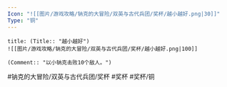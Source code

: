 ```yaml
---
Icon: "![[图片/游戏攻略/钠克的大冒险/双英与古代兵团/奖杯/越小越好.png|30]]"
Type: "铜"
---
```

```ad-common-bronze-trophy
title: (Title:: "越小越好")
![[图片/游戏攻略/钠克的大冒险/双英与古代兵团/奖杯/越小越好.png|100]]

(Comment:: "以小钠克击败10个敌人。")
```

#钠克的大冒险/双英与古代兵团/奖杯 #奖杯 #奖杯/铜

